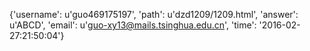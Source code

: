 {'username': u'guo469175197', 'path': u'dzd1209/1209.html', 'answer': u'ABCD', 'email': u'guo-xy13@mails.tsinghua.edu.cn', 'time': '2016-02-27:21:50:04'}